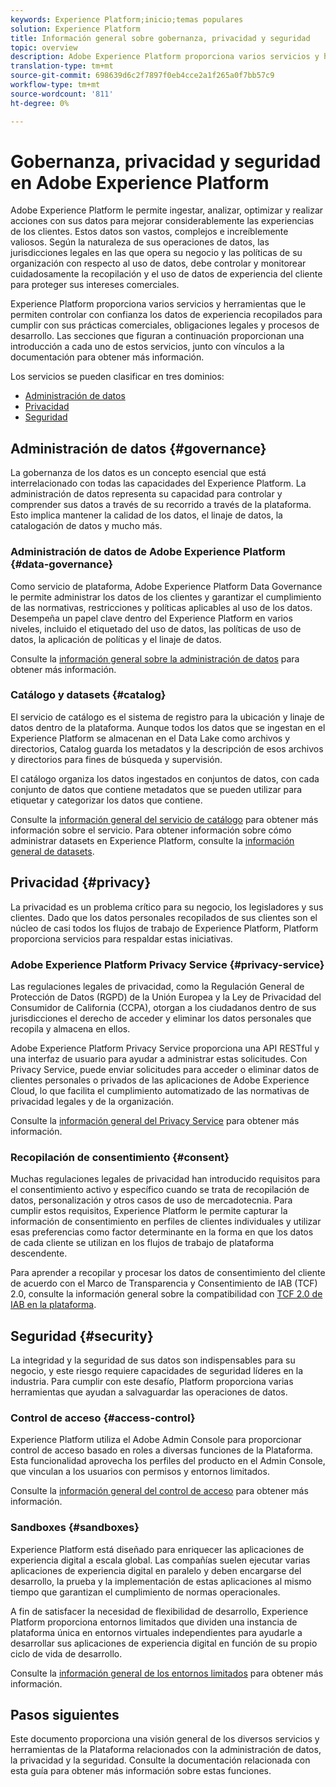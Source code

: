 ```yaml
---
keywords: Experience Platform;inicio;temas populares
solution: Experience Platform
title: Información general sobre gobernanza, privacidad y seguridad
topic: overview
description: Adobe Experience Platform proporciona varios servicios y herramientas que le permiten controlar con confianza los datos de experiencia recopilados para cumplir con sus prácticas comerciales, obligaciones legales y procesos de desarrollo.
translation-type: tm+mt
source-git-commit: 698639d6c2f7897f0eb4cce2a1f265a0f7bb57c9
workflow-type: tm+mt
source-wordcount: '811'
ht-degree: 0%

---
```



# Gobernanza, privacidad y seguridad en Adobe Experience Platform

Adobe Experience Platform le permite ingestar, analizar, optimizar y realizar acciones con sus datos para mejorar considerablemente las experiencias de los clientes. Estos datos son vastos, complejos e increíblemente valiosos. Según la naturaleza de sus operaciones de datos, las jurisdicciones legales en las que opera su negocio y las políticas de su organización con respecto al uso de datos, debe controlar y monitorear cuidadosamente la recopilación y el uso de datos de experiencia del cliente para proteger sus intereses comerciales.

Experience Platform proporciona varios servicios y herramientas que le permiten controlar con confianza los datos de experiencia recopilados para cumplir con sus prácticas comerciales, obligaciones legales y procesos de desarrollo. Las secciones que figuran a continuación proporcionan una introducción a cada uno de estos servicios, junto con vínculos a la documentación para obtener más información.

Los servicios se pueden clasificar en tres dominios:

* [Administración de datos](#governance)
* [Privacidad](#privacy)
* [Seguridad](#security)

## Administración de datos {#governance}

La gobernanza de los datos es un concepto esencial que está interrelacionado con todas las capacidades del Experience Platform. La administración de datos representa su capacidad para controlar y comprender sus datos a través de su recorrido a través de la plataforma. Esto implica mantener la calidad de los datos, el linaje de datos, la catalogación de datos y mucho más.

### Administración de datos de Adobe Experience Platform {#data-governance}

Como servicio de plataforma, Adobe Experience Platform Data Governance le permite administrar los datos de los clientes y garantizar el cumplimiento de las normativas, restricciones y políticas aplicables al uso de los datos. Desempeña un papel clave dentro del Experience Platform en varios niveles, incluido el etiquetado del uso de datos, las políticas de uso de datos, la aplicación de políticas y el linaje de datos.

Consulte la [información general sobre la administración de datos](../../data-governance/home.md) para obtener más información.

### Catálogo y datasets {#catalog}

El servicio de catálogo es el sistema de registro para la ubicación y linaje de datos dentro de la plataforma. Aunque todos los datos que se ingestan en el Experience Platform se almacenan en el Data Lake como archivos y directorios, Catalog guarda los metadatos y la descripción de esos archivos y directorios para fines de búsqueda y supervisión.

El catálogo organiza los datos ingestados en conjuntos de datos, con cada conjunto de datos que contiene metadatos que se pueden utilizar para etiquetar y categorizar los datos que contiene.

Consulte la [información general del servicio de catálogo](../../catalog/home.md) para obtener más información sobre el servicio. Para obtener información sobre cómo administrar datasets en Experience Platform, consulte la [información general de datasets](../../catalog/datasets/overview.md).

## Privacidad {#privacy}

La privacidad es un problema crítico para su negocio, los legisladores y sus clientes. Dado que los datos personales recopilados de sus clientes son el núcleo de casi todos los flujos de trabajo de Experience Platform, Platform proporciona servicios para respaldar estas iniciativas.

### Adobe Experience Platform Privacy Service {#privacy-service}

Las regulaciones legales de privacidad, como la Regulación General de Protección de Datos (RGPD) de la Unión Europea y la Ley de Privacidad del Consumidor de California (CCPA), otorgan a los ciudadanos dentro de sus jurisdicciones el derecho de acceder y eliminar los datos personales que recopila y almacena en ellos.

Adobe Experience Platform Privacy Service proporciona una API RESTful y una interfaz de usuario para ayudar a administrar estas solicitudes. Con Privacy Service, puede enviar solicitudes para acceder o eliminar datos de clientes personales o privados de las aplicaciones de Adobe Experience Cloud, lo que facilita el cumplimiento automatizado de las normativas de privacidad legales y de la organización.

Consulte la [información general del Privacy Service](../../privacy-service/home.md) para obtener más información.

### Recopilación de consentimiento {#consent}

Muchas regulaciones legales de privacidad han introducido requisitos para el consentimiento activo y específico cuando se trata de recopilación de datos, personalización y otros casos de uso de mercadotecnia. Para cumplir estos requisitos, Experience Platform le permite capturar la información de consentimiento en perfiles de clientes individuales y utilizar esas preferencias como factor determinante en la forma en que los datos de cada cliente se utilizan en los flujos de trabajo de plataforma descendente.

Para aprender a recopilar y procesar los datos de consentimiento del cliente de acuerdo con el Marco de Transparencia y Consentimiento de IAB (TCF) 2.0, consulte la información general sobre la compatibilidad con [TCF 2.0 de IAB en la plataforma](./consent/iab/overview.md).

<!-- For more information on the consent collection process using the Adobe standard, see the [consent collection overview]. -->

## Seguridad {#security}

La integridad y la seguridad de sus datos son indispensables para su negocio, y este riesgo requiere capacidades de seguridad líderes en la industria. Para cumplir con este desafío, Platform proporciona varias herramientas que ayudan a salvaguardar las operaciones de datos.

### Control de acceso {#access-control}

Experience Platform utiliza el Adobe Admin Console para proporcionar control de acceso basado en roles a diversas funciones de la Plataforma. Esta funcionalidad aprovecha los perfiles del producto en el Admin Console, que vinculan a los usuarios con permisos y entornos limitados.

Consulte la [información general del control de acceso](../../access-control/home.md) para obtener más información.

### Sandboxes {#sandboxes}

Experience Platform está diseñado para enriquecer las aplicaciones de experiencia digital a escala global. Las compañías suelen ejecutar varias aplicaciones de experiencia digital en paralelo y deben encargarse del desarrollo, la prueba y la implementación de estas aplicaciones al mismo tiempo que garantizan el cumplimiento de normas operacionales.

A fin de satisfacer la necesidad de flexibilidad de desarrollo, Experience Platform proporciona entornos limitados que dividen una instancia de plataforma única en entornos virtuales independientes para ayudarle a desarrollar sus aplicaciones de experiencia digital en función de su propio ciclo de vida de desarrollo.

Consulte la [información general de los entornos limitados](../../sandboxes/home.md) para obtener más información.

## Pasos siguientes

Este documento proporciona una visión general de los diversos servicios y herramientas de la Plataforma relacionados con la administración de datos, la privacidad y la seguridad. Consulte la documentación relacionada con esta guía para obtener más información sobre estas funciones.